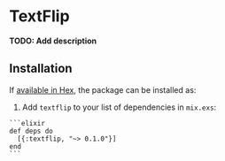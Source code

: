 # TextFlip

**TODO: Add description**

## Installation

If [available in Hex](https://hex.pm/docs/publish), the package can be installed as:

  1. Add `textflip` to your list of dependencies in `mix.exs`:

    ```elixir
    def deps do
      [{:textflip, "~> 0.1.0"}]
    end
    ```
